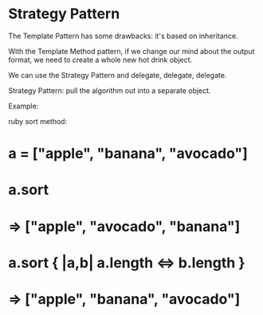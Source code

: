 # Strategy Pattern

The Template Pattern has some drawbacks: it's based on inheritance.

With the Template Method pattern, if we change our mind about the output format, we need to create a whole new hot drink object.

We can use the Strategy Pattern and delegate, delegate, delegate.

Strategy Pattern: pull the algorithm out into a separate object.

Example:

ruby sort method:

# a = ["apple", "banana", "avocado"]
#
# a.sort
#
# => ["apple", "avocado", "banana"]
# 
# a.sort { |a,b| a.length <=> b.length }
# => ["apple", "banana", "avocado"]
